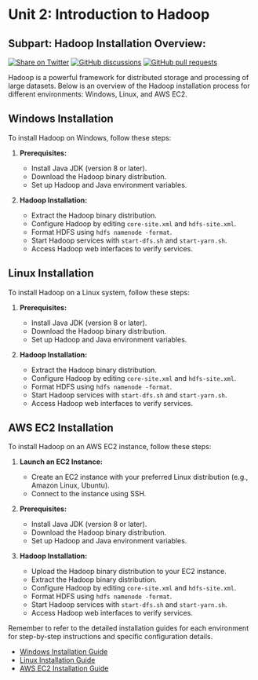 # Unit 2: Introduction to Hadoop
## Subpart: Hadoop Installation Overview:

[![Share on Twitter](https://img.shields.io/badge/-Share%20on%20Twitter-blue?logo=twitter&style=flat-square)](https://twitter.com/intent/tweet?text=https%3A%2F%2Fgithub.com%2Fwhoami-anoint%2FBig-Data-Series)
[![GitHub discussions](https://img.shields.io/github/discussions/whoami-anoint/DevOps)](https://github.com/whoami-anoint/Big-Data-Series/discussions)
[![GitHub pull requests](https://img.shields.io/github/issues-pr/whoami-anoint/DevOps)](https://github.com/whoami-anoint/Big-Data-Series/pulls)

Hadoop is a powerful framework for distributed storage and processing of large datasets. Below is an overview of the Hadoop installation process for different environments: Windows, Linux, and AWS EC2.

## Windows Installation

To install Hadoop on Windows, follow these steps:

1. **Prerequisites:**
   - Install Java JDK (version 8 or later).
   - Download the Hadoop binary distribution.
   - Set up Hadoop and Java environment variables.

2. **Hadoop Installation:**
   - Extract the Hadoop binary distribution.
   - Configure Hadoop by editing `core-site.xml` and `hdfs-site.xml`.
   - Format HDFS using `hdfs namenode -format`.
   - Start Hadoop services with `start-dfs.sh` and `start-yarn.sh`.
   - Access Hadoop web interfaces to verify services.

## Linux Installation

To install Hadoop on a Linux system, follow these steps:

1. **Prerequisites:**
   - Install Java JDK (version 8 or later).
   - Download the Hadoop binary distribution.
   - Set up Hadoop and Java environment variables.

2. **Hadoop Installation:**
   - Extract the Hadoop binary distribution.
   - Configure Hadoop by editing `core-site.xml` and `hdfs-site.xml`.
   - Format HDFS using `hdfs namenode -format`.
   - Start Hadoop services with `start-dfs.sh` and `start-yarn.sh`.
   - Access Hadoop web interfaces to verify services.

## AWS EC2 Installation

To install Hadoop on an AWS EC2 instance, follow these steps:

1. **Launch an EC2 Instance:**
   - Create an EC2 instance with your preferred Linux distribution (e.g., Amazon Linux, Ubuntu).
   - Connect to the instance using SSH.

2. **Prerequisites:**
   - Install Java JDK (version 8 or later).
   - Download the Hadoop binary distribution.
   - Set up Hadoop and Java environment variables.

3. **Hadoop Installation:**
   - Upload the Hadoop binary distribution to your EC2 instance.
   - Extract the Hadoop binary distribution.
   - Configure Hadoop by editing `core-site.xml` and `hdfs-site.xml`.
   - Format HDFS using `hdfs namenode -format`.
   - Start Hadoop services with `start-dfs.sh` and `start-yarn.sh`.
   - Access Hadoop web interfaces to verify services.

Remember to refer to the detailed installation guides for each environment for step-by-step instructions and specific configuration details.

- [Windows Installation Guide](installation-on-windows.md)
- [Linux Installation Guide](installation-on-linux.md)
- [AWS EC2 Installation Guide](installation-on-aws(ec2).md)